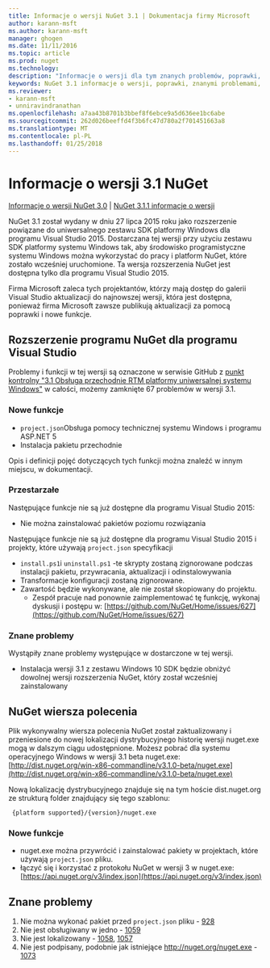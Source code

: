 ```yaml
---
title: Informacje o wersji NuGet 3.1 | Dokumentacja firmy Microsoft
author: karann-msft
ms.author: karann-msft
manager: ghogen
ms.date: 11/11/2016
ms.topic: article
ms.prod: nuget
ms.technology: 
description: "Informacje o wersji dla tym znanych problemów, poprawki, dodatkowe funkcje i dcr 3.1 NuGet."
keywords: NuGet 3.1 informacje o wersji, poprawki, znanymi problemami, nowe funkcje, dcr
ms.reviewer:
- karann-msft
- unniravindranathan
ms.openlocfilehash: a7aa43b8701b3bbef8f6ebce9a5d636ee1bc6abe
ms.sourcegitcommit: 262d026beeffd4f3b6fc47d780a2f701451663a8
ms.translationtype: MT
ms.contentlocale: pl-PL
ms.lasthandoff: 01/25/2018
---
```

# <a name="nuget-31-release-notes"></a>Informacje o wersji 3.1 NuGet

[Informacje o wersji NuGet 3.0](../release-notes/nuget-3.0.0.md) | [NuGet 3.1.1 informacje o wersji](../release-notes/nuget-3.1.1.md)

NuGet 3.1 został wydany w dniu 27 lipca 2015 roku jako rozszerzenie powiązane do uniwersalnego zestawu SDK platformy Windows dla programu Visual Studio 2015. Dostarczana tej wersji przy użyciu zestawu SDK platformy systemu Windows tak, aby środowisko programistyczne systemu Windows można wykorzystać do pracy i platform NuGet, które zostało wcześniej uruchomione. Ta wersja rozszerzenia NuGet jest dostępna tylko dla programu Visual Studio 2015.

Firma Microsoft zaleca tych projektantów, którzy mają dostęp do galerii Visual Studio aktualizacji do najnowszej wersji, która jest dostępna, ponieważ firma Microsoft zawsze publikują aktualizacji za pomocą poprawki i nowe funkcje.

## <a name="nuget-visual-studio-extension"></a>Rozszerzenie programu NuGet dla programu Visual Studio

Problemy i funkcji w tej wersji są oznaczone w serwisie GitHub z [punkt kontrolny "3.1 Obsługa przechodnie RTM platformy uniwersalnej systemu Windows"](https://github.com/NuGet/Home/issues?utf8=%E2%9C%93&q=is%3Aclosed+milestone%3A%223.1+RTM+UWP+transitive+support%22+) w całości, możemy zamknięte 67 problemów w wersji 3.1.

### <a name="new-features"></a>Nowe funkcje

* `project.json`Obsługa pomocy technicznej systemu Windows i programu ASP.NET 5
* Instalacja pakietu przechodnie

Opis i definicji pojęć dotyczących tych funkcji można znaleźć w innym miejscu, w dokumentacji.

### <a name="deprecated"></a>Przestarzałe

Następujące funkcje nie są już dostępne dla programu Visual Studio 2015:

* Nie można zainstalować pakietów poziomu rozwiązania

Następujące funkcje nie są już dostępne dla programu Visual Studio 2015 i projekty, które używają `project.json` specyfikacji

* `install.ps1`i `uninstall.ps1` -te skrypty zostaną zignorowane podczas instalacji pakietu, przywracania, aktualizacji i odinstalowywania
* Transformacje konfiguracji zostaną zignorowane.
* Zawartość będzie wykonywane, ale nie został skopiowany do projektu.
    * Zespół pracuje nad ponownie zaimplementować tę funkcję, wykonaj dyskusji i postępu w: [https://github.com/NuGet/Home/issues/627](https://github.com/NuGet/Home/issues/627)


### <a name="known-issues"></a>Znane problemy

Wystąpiły znane problemy występujące w dostarczone w tej wersji.

* Instalacja wersji 3.1 z zestawu Windows 10 SDK będzie obniżyć dowolnej wersji rozszerzenia NuGet, który został wcześniej zainstalowany

## <a name="nuget-command-line"></a>NuGet wiersza polecenia

Plik wykonywalny wiersza polecenia NuGet został zaktualizowany i przeniesione do nowej lokalizacji dystrybucyjnego historię wersji nuget.exe mogą w dalszym ciągu udostępnione.  Możesz pobrać dla systemu operacyjnego Windows w wersji 3.1 beta nuget.exe: [http://dist.nuget.org/win-x86-commandline/v3.1.0-beta/nuget.exe](http://dist.nuget.org/win-x86-commandline/v3.1.0-beta/nuget.exe)

Nową lokalizację dystrybucyjnego znajduje się na tym hoście dist.nuget.org ze strukturą folder znajdujący się tego szablonu:

     {platform supported}/{version}/nuget.exe

### <a name="new-features"></a>Nowe funkcje

* nuget.exe można przywrócić i zainstalować pakiety w projektach, które używają `project.json` pliku.
* łączyć się i korzystać z protokołu NuGet w wersji 3 w nuget.exe: [https://api.nuget.org/v3/index.json](https://api.nuget.org/v3/index.json)

## <a name="known-issues"></a>Znane problemy ##

1.    Nie można wykonać pakiet przed `project.json` pliku - [928](https://github.com/NuGet/Home/issues/928)
2.    Nie jest obsługiwany w jedno - [1059](https://github.com/NuGet/Home/issues/1059)
3.    Nie jest lokalizowany - [1058](https://github.com/NuGet/Home/issues/1058), [1057](https://github.com/NuGet/Home/issues/1057)
4.    Nie jest podpisany, podobnie jak istniejące http://nuget.org/nuget.exe - [1073](https://github.com/NuGet/Home/issues/1073)
